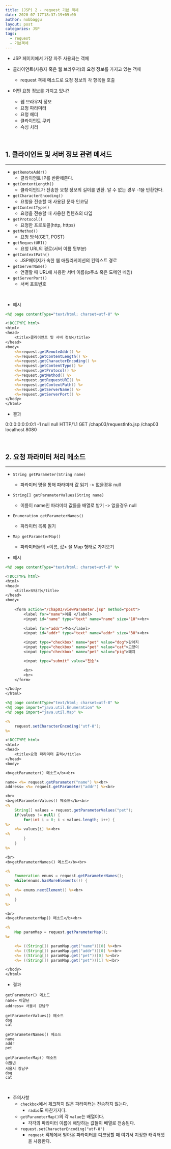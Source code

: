 ```yaml
---
title: (JSP) 2 - request 기본 객체
date: 2020-07-17T18:37:19+09:00
author: nobbaggu
layout: post
categories: JSP
tags:
  - request
  - 기본객체
---
```


+ JSP 페이지에서 가장 자주 사용되는 객체

+ 클라이언트(사용자 혹은 웹 브라우저)의 요청 정보를 가지고 있는 객체
	+ request 객체 메소드로 요청 정보의 각 항목들 호출

+ 어떤 요청 정보를 가지고 있나?
	+ 웹 브라우저 정보
	+ 요청 파라미터
	+ 요청 헤더
	+ 클라이언트 쿠키
	+ 속성 처리

<br>

## 1. 클라이언트 및 서버 정보 관련 메서드 ##
----

+ `getRemoteAddr()`
	+ 클라이언트 IP를 반환해준다.
+ `getContentLength()`
	+ 클라이언트가 전송한 요청 정보의 길이를 반환. 알 수 없는 경우 -1을 반환한다.
+ `getCharacterEncoding()`
	+ 요청을 전송할 때 사용된 문자 인코딩
+ `getContentType()`
	+ 요청을 전송할 때 사용한 컨텐츠의 타입
+ `getProtocol()`
	+ 요청한 프로토콜(http, https)
+ `getMethod()`
	+ 요청 방식(GET, POST)
+ `getRequestURI()`
	+ 요청 URL의 경로(서버 이름 뒷부분)
+ `getContextPath()`
	+ JSP페이지가 속한 웹 애플리케이션의 컨텍스트 경로
+ `getServerName()`
	+ 연결할 때 URL에 사용한 서버 이름(ip주소 혹은 도메인 네임)
+ `getServerPort()`
	+ 서버 포트번호

<br>
		
+ 예시

~~~ jsp
<%@ page contentType="text/html; charset=utf-8" %>

<!DOCTYPE html>
<html>
<head>
	<title>클라이언트 및 서버 정보</title>
</head>
<body>
	<%=request.getRemoteAddr() %>
	<%=request.getContentLength() %>
	<%=request.getCharacterEncoding() %>
	<%=request.getContentType() %>
	<%=request.getProtocol() %>
	<%=request.getMethod() %>
	<%=request.getRequestURI() %>
	<%=request.getContextPath() %>
	<%=request.getServerName() %>
	<%=request.getServerPort() %>
</body>
</html>
~~~

+ 결과

0:0:0:0:0:0:0:1
-1
null
null
HTTP/1.1
GET
/chap03/requestInfo.jsp
/chap03
localhost
8080
	
<br>

## 2. 요청 파라미터 처리 메소드 ##
----

+ `String getParameter(String name)`
	+ 파라미터 명을 통해 파라미터 값 읽기 -> 없을경우 null

+ `String[] getParameterValues(String name)`
	+ 이름이 name인 파라미터 값들을 배열로 받기 -> 없을경우 null
	
+ `Enumeration getParameterNames()`
	+ 파라미터 목록 읽기
	
+ `Map getParameterMap()`
	+ 파라미터들의 <이름, 값> 을 Map 형태로 가져오기
	
+ 예시

~~~ jsp
<%@ page contentType="text/html; charset=utf-8" %>

<!DOCTYPE html>
<html>
<head>
	<title>보내기</title>
</head>
<body>
	
	<form action="/chap03/viewParameter.jsp" method="post">
		<label for="name">이름 </label>
		<input id="name" type="text" name="name" size="10"><br>
		
		<label for="addr">주소</label>
		<input id="addr" type="text" name="addr" size="30"><br>

		<input type="checkbox" name="pet" value="dog">강아지
		<input type="checkbox" name="pet" value="cat">고양이
		<input type="checkbox" name="pet" value="pig">돼지

		<input type="submit" value="전송">

		<br>
		<br>
	</form>

</body>
</html>
~~~

~~~ jsp
<%@ page contentType="text/html; charset=utf-8" %>
<%@ page import="java.util.Enumeration" %>
<%@ page import="java.util.Map" %>

<%
	request.setCharacterEncoding("utf-8");
%>

<!DOCTYPE html>
<html>
<head>
	<title>요청 파라미터 출력</title>
</head>
<body>

<b>getParameter() 메소드</b><br>

name= <%= request.getParameter("name") %><br>
address= <%= request.getParameter("addr") %><br>

<br>
<b>getParameterValues() 메소드</b><br>
<%
	String[] values = request.getParameterValues("pet");
	if(values != null) {
		for(int i = 0; i < values.length; i++) {
%>
	<%= values[i] %><br>
<%
		}
	}
%>

<br>
<b>getParameterNames() 메소드</b><br>

<%
	Enumeration enums = request.getParameterNames();
	while(enums.hasMoreElements()) {
%>
	<%= enums.nextElement() %><br>
<%
	}
%>

<br>
<b>getParameterMap() 메소드</b><br>

<%
	Map paramMap = request.getParameterMap();
%>

	<%= ((String[]) paramMap.get("name"))[0] %><br>
	<%= ((String[]) paramMap.get("addr"))[0] %><br>
	<%= ((String[]) paramMap.get("pet"))[0] %><br>
	<%= ((String[]) paramMap.get("pet"))[1] %><br>

</body>
</html>
~~~

+ 결과

~~~ text
getParameter() 메소드
name= 이말년
address= 서울시 강남구

getParameterValues() 메소드
dog
cat

getParameterNames() 메소드
name
addr
pet

getParameterMap() 메소드
이말년
서울시 강남구
dog
cat
~~~

<br>

+ 주의사항
	+ `checkbox`에서 체크하지 않은 파라미터는 전송하지 않는다.
		+ `radio`도 마찬가지다.
	+ `getParameterMap()`의 각 `value`는 배열이다.
		+ 각각의 파라미터 이름에 해당하는 값들이 배열로 전송된다.
	+ `request.setCharacterEncoding("utf-8")`
		+ `request` 객체에서 받아온 파라미터를 디코딩할 때 여기서 지정한 캐릭터셋을 사용한다.